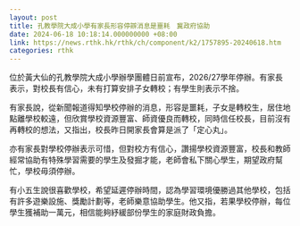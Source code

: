 ```yaml
---
layout: post
title: 孔教學院大成小學有家長形容停辧消息是噩耗　冀政府協助
date: 2024-06-18 10:18:14.000000000 +08:00
link: https://news.rthk.hk/rthk/ch/component/k2/1757895-20240618.htm
categories: rthk
---
```


位於黃大仙的孔教學院大成小學辦學團體日前宣布，2026/27學年停辦。有家長表示，對校長有信心，未有打算安排子女轉校；有學生則表示不捨。

有家長說，從新聞報道得知學校停辦的消息，形容是噩耗，子女是轉校生，居住地點離學校較遠，但欣賞學校資源豐富、師資優良而轉校，同時信任校長，目前沒有再轉校的想法，又指出，校長昨日開家長會算是派了「定心丸」。

亦有家長對學校停辦表示可惜，但對校方有信心，讚揚學校資源豐富，校長和教師經常協助有特殊學習需要的學生及發掘才能，老師會私下關心學生，期望政府幫忙，學校毋須停辦。

有小五生說很喜歡學校，希望延遲停辦時間，認為學習環境優勝過其他學校，包括有許多遊樂設施、獎勵計劃等，老師樂意協助學生。他又指，若果學校停辦，每位學生獲補助一萬元，相信能夠紓緩部份學生的家庭財政負擔。
